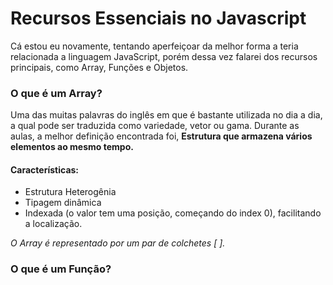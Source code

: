 # Recursos Essenciais no Javascript

Cá estou eu novamente, tentando aperfeiçoar da melhor forma a teria relacionada a linguagem JavaScript, porém dessa vez falarei dos recursos principais, como Array, Funções e Objetos.

### O que é um Array?

Uma das muitas palavras do inglês em que é bastante utilizada no dia a dia, a qual pode ser traduzida como variedade, vetor ou gama. Durante as aulas, a melhor definição encontrada foi, **Estrutura que armazena vários elementos ao mesmo tempo.**

#### Características:

- Estrutura Heterogênia
- Tipagem dinâmica
- Indexada (o valor tem uma posição, começando do index 0), facilitando a localização.

*O Array é representado por um par de colchetes [ ].*

### O que é um Função?

